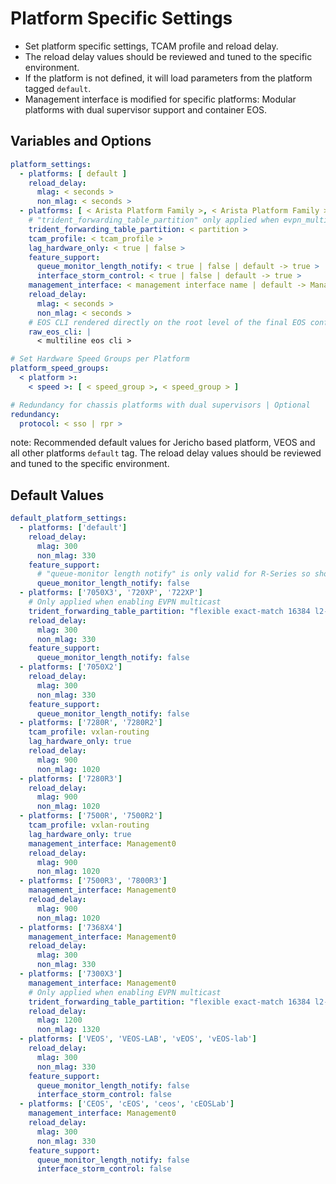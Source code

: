 # Platform Specific Settings

- Set platform specific settings, TCAM profile and reload delay.
- The reload delay values should be reviewed and tuned to the specific environment.
- If the platform is not defined, it will load parameters from the platform tagged `default`.
- Management interface is modified for specific platforms: Modular platforms with dual supervisor support and container EOS.

## Variables and Options

```yaml
platform_settings:
  - platforms: [ default ]
    reload_delay:
      mlag: < seconds >
      non_mlag: < seconds >
  - platforms: [ < Arista Platform Family >, < Arista Platform Family > ]
    # "trident_forwarding_table_partition" only applied when evpn_multicast is true
    trident_forwarding_table_partition: < partition >
    tcam_profile: < tcam_profile >
    lag_hardware_only: < true | false >
    feature_support:
      queue_monitor_length_notify: < true | false | default -> true >
      interface_storm_control: < true | false | default -> true >
    management_interface: < management interface name | default -> Management1 >
    reload_delay:
      mlag: < seconds >
      non_mlag: < seconds >
    # EOS CLI rendered directly on the root level of the final EOS configuration
    raw_eos_cli: |
      < multiline eos cli >

# Set Hardware Speed Groups per Platform
platform_speed_groups:
  < platform >:
    < speed >: [ < speed_group >, < speed_group > ]

# Redundancy for chassis platforms with dual supervisors | Optional
redundancy:
  protocol: < sso | rpr >
```

note:
Recommended default values for Jericho based platform, VEOS and all other platforms `default` tag.
The reload delay values should be reviewed and tuned to the specific environment.

## Default Values

```yaml
default_platform_settings:
  - platforms: ['default']
    reload_delay:
      mlag: 300
      non_mlag: 330
    feature_support:
      # "queue-monitor length notify" is only valid for R-Series so should be disabled on default platform.
      queue_monitor_length_notify: false
  - platforms: ['7050X3', '720XP', '722XP']
    # Only applied when enabling EVPN multicast
    trident_forwarding_table_partition: "flexible exact-match 16384 l2-shared 98304 l3-shared 131072"
    reload_delay:
      mlag: 300
      non_mlag: 330
    feature_support:
      queue_monitor_length_notify: false
  - platforms: ['7050X2']
    reload_delay:
      mlag: 300
      non_mlag: 330
    feature_support:
      queue_monitor_length_notify: false
  - platforms: ['7280R', '7280R2']
    tcam_profile: vxlan-routing
    lag_hardware_only: true
    reload_delay:
      mlag: 900
      non_mlag: 1020
  - platforms: ['7280R3']
    reload_delay:
      mlag: 900
      non_mlag: 1020
  - platforms: ['7500R', '7500R2']
    tcam_profile: vxlan-routing
    lag_hardware_only: true
    management_interface: Management0
    reload_delay:
      mlag: 900
      non_mlag: 1020
  - platforms: ['7500R3', '7800R3']
    management_interface: Management0
    reload_delay:
      mlag: 900
      non_mlag: 1020
  - platforms: ['7368X4']
    management_interface: Management0
    reload_delay:
      mlag: 300
      non_mlag: 330
  - platforms: ['7300X3']
    management_interface: Management0
    # Only applied when enabling EVPN multicast
    trident_forwarding_table_partition: "flexible exact-match 16384 l2-shared 98304 l3-shared 131072"
    reload_delay:
      mlag: 1200
      non_mlag: 1320
  - platforms: ['VEOS', 'VEOS-LAB', 'vEOS', 'vEOS-lab']
    reload_delay:
      mlag: 300
      non_mlag: 330
    feature_support:
      queue_monitor_length_notify: false
      interface_storm_control: false
  - platforms: ['CEOS', 'cEOS', 'ceos', 'cEOSLab']
    management_interface: Management0
    reload_delay:
      mlag: 300
      non_mlag: 330
    feature_support:
      queue_monitor_length_notify: false
      interface_storm_control: false
```
